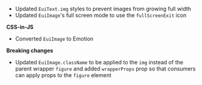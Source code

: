 - Updated `EuiText.img` styles to prevent images from growing full width
- Updated `EuiImage`'s full screen mode to use the `fullScreenExit` icon

**CSS-in-JS**

- Converted `EuiImage` to Emotion

**Breaking changes**

- Updated `EuiImage.className` to be applied to the `img` instead of the parent wrapper `figure` and added `wrapperProps` prop so that consumers can apply props to the `figure` element
